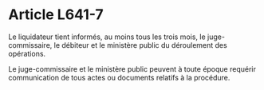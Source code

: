 # Article L641-7

<p>Le liquidateur tient informés, au moins tous les trois mois, le juge-commissaire, le débiteur et le ministère public du déroulement des opérations.</p><p>Le juge-commissaire et le ministère public peuvent à toute époque requérir communication de tous actes ou documents relatifs à la procédure.</p>